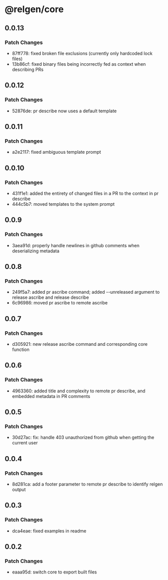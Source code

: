 # @relgen/core

## 0.0.13

### Patch Changes

- 87ff778: fixed broken file exclusions (currently only hardcoded lock files)
- 13b86cf: fixed binary files being incorrectly fed as context when describing PRs

## 0.0.12

### Patch Changes

- 52876de: pr describe now uses a default template

## 0.0.11

### Patch Changes

- a2e2117: fixed ambiguous template prompt

## 0.0.10

### Patch Changes

- 431f1e1: added the entirety of changed files in a PR to the context in pr describe
- 444c5b7: moved templates to the system prompt

## 0.0.9

### Patch Changes

- 3aea91d: properly handle newlines in github comments when deserializing metadata

## 0.0.8

### Patch Changes

- 249f5a7: added pr ascribe command; added --unreleased argument to release ascribe and release describe
- 6c96986: moved pr ascribe to remote ascribe

## 0.0.7

### Patch Changes

- d305921: new release ascribe command and corresponding core function

## 0.0.6

### Patch Changes

- 4963360: added title and complexity to remote pr describe, and embedded metadata in PR comments

## 0.0.5

### Patch Changes

- 30d27ac: fix: handle 403 unauthorized from github when getting the current user

## 0.0.4

### Patch Changes

- 8d281ca: add a footer parameter to remote pr describe to identify relgen output

## 0.0.3

### Patch Changes

- dca4eae: fixed examples in readme

## 0.0.2

### Patch Changes

- eaaa95d: switch core to export built files
